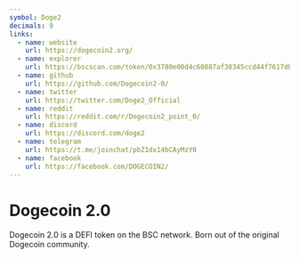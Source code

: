 ```yaml
---
symbol: Doge2
decimals: 9
links:
  - name: website
    url: https://dogecoin2.org/
  - name: explorer
    url: https://bscscan.com/token/0x3780e00d4c60887af38345ccd44f7617dbfb10a0
  - name: github
    url: https://github.com/Dogecoin2-0/
  - name: twitter
    url: https://twitter.com/Doge2_Official
  - name: reddit
    url: https://reddit.com/r/Dogecoin2_point_0/
  - name: discord
    url: https://discord.com/doge2
  - name: telegram
    url: https://t.me/joinchat/pbZ1dx14bCAyMzY0
  - name: facebook
    url: https://facebook.com/DOGECOIN2/
---
```


# Dogecoin 2.0

Dogecoin 2.0 is a DEFI token on the BSC network. Born out of the original Dogecoin community.
